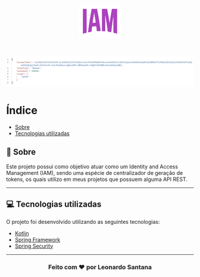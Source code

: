 <h1 align="center">
    <img src="src/main/resources/docs/iam.png">
</h1>

<h1 align="center">
    <img src="src/main/resources/docs/response.png">
</h1>

# Índice

- [Sobre](#-sobre)
- [Tecnologias utilizadas](#-tecnologias-utilizadas)

## 🔖 Sobre

Este projeto possui como objetivo atuar como um Identity and Access Management (IAM), sendo uma espécie de centralizador de geração de tokens, os quais utilizo em meus projetos que possuem alguma API REST.

---

## 💻 Tecnologias utilizadas

O projeto foi desenvolvido utilizando as seguintes tecnologias:

- [Kotlin](https://kotlinlang.org)
- [Spring Framework](https://spring.io)
- [Spring Security](https://spring.io/projects/spring-security)

---

<h3 align="center">
  Feito com ❤️ por Leonardo Santana
</h3>
